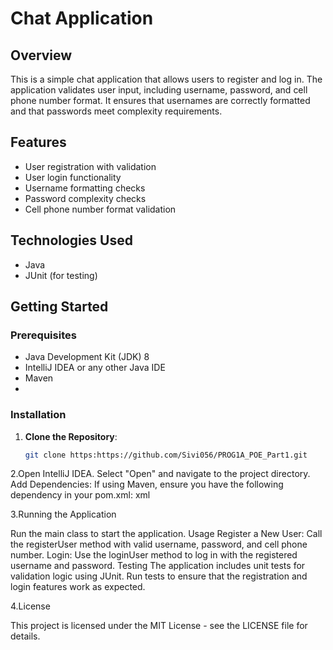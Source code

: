 # Chat Application

## Overview
This is a simple chat application that allows users to register and log in. The application validates user input, including username, password, and cell phone number format. It ensures that usernames are correctly formatted and that passwords meet complexity requirements.

## Features
- User registration with validation
- User login functionality
- Username formatting checks
- Password complexity checks
- Cell phone number format validation

## Technologies Used
- Java
- JUnit (for testing)

## Getting Started

### Prerequisites
- Java Development Kit (JDK) 8 
- IntelliJ IDEA or any other Java IDE
- Maven
- 
### Installation

1. **Clone the Repository**:
   ```bash
   git clone https:https://github.com/Sivi056/PROG1A_POE_Part1.git
2.Open IntelliJ IDEA.
Select "Open" and navigate to the project directory.
Add Dependencies:
If using Maven, ensure you have the following dependency in your pom.xml:
xml


3.Running the Application

Run the main class to start the application.
Usage
Register a New User:
Call the registerUser method with valid username, password, and cell phone number.
Login:
Use the loginUser method to log in with the registered username and password.
Testing
The application includes unit tests for validation logic using JUnit.
Run tests to ensure that the registration and login features work as expected.

4.License

This project is licensed under the MIT License - see the LICENSE file for details.
